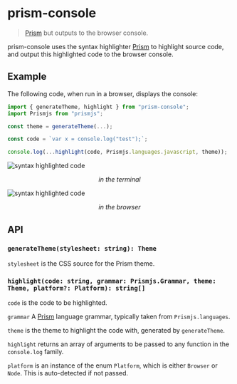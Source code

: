 # prism-console

> [Prism](https://prismjs.com) but outputs to the browser console.

prism-console uses the syntax highlighter [Prism](https://prismjs.com) to highlight source code, and output this highlighted code to the browser console.

## Example

The following code, when run in a browser, displays the console:

```javascript
import { generateTheme, highlight } from "prism-console";
import Prismjs from "prismjs";

const theme = generateTheme(...);

const code = `var x = console.log("test");`;

console.log(...highlight(code, Prismjs.languages.javascript, theme));
```

![syntax highlighted code](https://raw.githubusercontent.com/tomblcode/prism-console/master/example/terminal.png)

<center><i>in the terminal</i></center>

![syntax highlighted code](https://raw.githubusercontent.com/tomblcode/prism-console/master/example/browser.png)

<center><i>in the browser</i></center>

## API

### `generateTheme(stylesheet: string): Theme`

`stylesheet` is the CSS source for the Prism theme.

### `highlight(code: string, grammar: Prismjs.Grammar, theme: Theme, platform?: Platform): string[]`

`code` is the code to be highlighted.

`grammar` A [Prism](https://prismjs.com) language grammar, typically taken from `Prismjs.languages`.

`theme` is the theme to highlight the code with, generated by `generateTheme`.

`highlight` returns an array of arguments to be passed to any function in the `console.log` family.

`platform` is an instance of the enum `Platform`, which is either `Browser` or `Node`. This is auto-detected if not passed.
